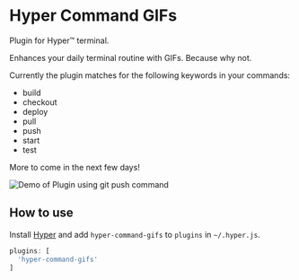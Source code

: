 # Hyper Command GIFs

Plugin for Hyper™ terminal.

Enhances your daily terminal routine with GIFs. Because why not.

Currently the plugin matches for the following keywords in your commands:

- build
- checkout
- deploy
- pull
- push
- start
- test

More to come in the next few days!

![Demo of Plugin using git push command](example/git-push-demo.gif)

## How to use

Install [Hyper](https://hyper.is) and add `hyper-command-gifs`
to `plugins` in `~/.hyper.js`.

```javascript
plugins: [
  'hyper-command-gifs'
]
```
